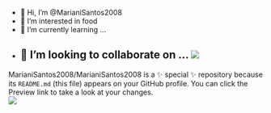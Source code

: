 - 👋 Hi, I’m @MarianiSantos2008
- 👀 I’m interested in food
- 🌱 I’m currently learning ...
- 💞️ I’m looking to collaborate on ...
![](https://www.imagensanimadas.com/data/media/1257/homer-simpson-imagem-animada-0003.gif)
  ---
MarianiSantos2008/MarianiSantos2008 is a ✨ special ✨ repository because its `README.md` (this file) appears on your GitHub profile.
You can click the Preview link to take a look at your changes.   
![](https://seeklogo.com/images/B/barbie-logo-648EACBA9A-seeklogo.com.png)
